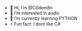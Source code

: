 - 👋 Hi, I’m @C0dem8n
- 👀 I’m interested in audio
- 🌱 I’m currently learning PYTHON
- ⚡ Fun fact: I dont like C#

<!---
C0dem8n/C0dem8n is a ✨ special ✨ repository because its `README.md` (this file) appears on your GitHub profile.
You can click the Preview link to take a look at your changes.
--->
